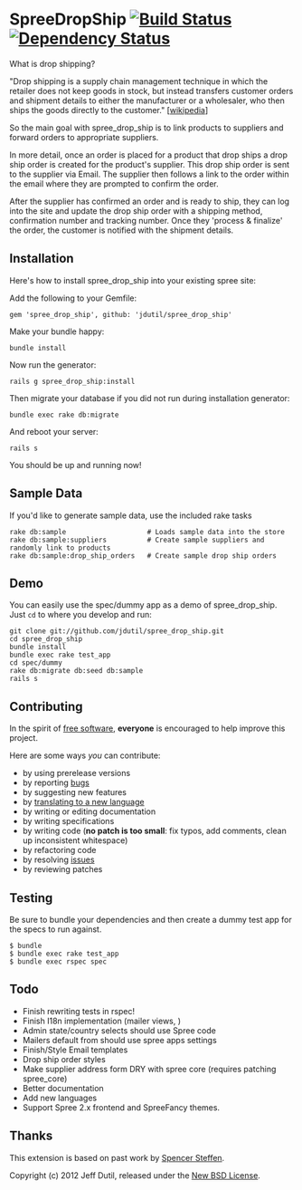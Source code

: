 SpreeDropShip [![Build Status](https://secure.travis-ci.org/jdutil/spree_drop_ship.png)](http://travis-ci.org/jdutil/spree_drop_ship) [![Dependency Status](https://gemnasium.com/jdutil/spree_drop_ship.png?travis)](https://gemnasium.com/jdutil/spree_drop_ship)
=============

[travis]: http://travis-ci.org/jdutil/spree_contact_us
[gemnasium]: https://gemnasium.com/jdutil/spree_contact_us

What is drop shipping?

"Drop shipping is a supply chain management technique in which the retailer does not keep goods in stock, but instead transfers customer orders and shipment details to either the manufacturer or a wholesaler, who then ships the goods directly to the customer." [[wikipedia](http://en.wikipedia.org/wiki/Drop_shipping)]

So the main goal with spree_drop_ship is to link products to suppliers and forward orders to appropriate suppliers.

In more detail, once an order is placed for a product that drop ships a drop ship order is created for the product's supplier. This drop ship order is sent to the supplier via Email. The supplier then follows a link to the order within the email where they are prompted to confirm the order.

After the supplier has confirmed an order and is ready to ship, they can log into the site and update the drop ship order with a shipping method, confirmation number and tracking number. Once they 'process & finalize' the order, the customer is notified with the shipment details.

Installation
------------

Here's how to install spree_drop_ship into your existing spree site:

Add the following to your Gemfile:

    gem 'spree_drop_ship', github: 'jdutil/spree_drop_ship'

Make your bundle happy:

    bundle install

Now run the generator:

    rails g spree_drop_ship:install

Then migrate your database if you did not run during installation generator:

    bundle exec rake db:migrate

And reboot your server:

    rails s

You should be up and running now!

Sample Data
-----------

If you'd like to generate sample data, use the included rake tasks

    rake db:sample                    # Loads sample data into the store
    rake db:sample:suppliers          # Create sample suppliers and randomly link to products
    rake db:sample:drop_ship_orders   # Create sample drop ship orders

Demo
----

You can easily use the spec/dummy app as a demo of spree_drop_ship. Just `cd` to where you develop and run:

    git clone git://github.com/jdutil/spree_drop_ship.git
    cd spree_drop_ship
    bundle install
    bundle exec rake test_app
    cd spec/dummy
    rake db:migrate db:seed db:sample
    rails s

Contributing
------------

In the spirit of [free software](http://www.fsf.org/licensing/essays/free-sw.html), **everyone** is encouraged to help improve this project.

Here are some ways *you* can contribute:

* by using prerelease versions
* by reporting [bugs](https://github.com/jdutil/spree_drop_ship/issues)
* by suggesting new features
* by [translating to a new language](https://github.com/jdutil/spree_drop_ship/tree/master/config/locales)
* by writing or editing documentation
* by writing specifications
* by writing code (**no patch is too small**: fix typos, add comments, clean up inconsistent whitespace)
* by refactoring code
* by resolving [issues](https://github.com/jdutil/spree_drop_ship/issues)
* by reviewing patches

Testing
-------

Be sure to bundle your dependencies and then create a dummy test app for the specs to run against.

    $ bundle
    $ bundle exec rake test_app
    $ bundle exec rspec spec

Todo
----

- Finish rewriting tests in rspec!
- Finish I18n implementation (mailer views, )
- Admin state/country selects should use Spree code
- Mailers default from should use spree apps settings
- Finish/Style Email templates
- Drop ship order styles
- Make supplier address form DRY with spree core (requires patching spree_core)
- Better documentation
- Add new languages
- Support Spree 2.x frontend and SpreeFancy themes.

Thanks
------

This extension is based on past work by [Spencer Steffen](http://github.com/citrus/spree_drop_shipping).

Copyright (c) 2012 Jeff Dutil, released under the [New BSD License](https://github.com/jdutil/spree_drop_ship/tree/master/LICENSE).
